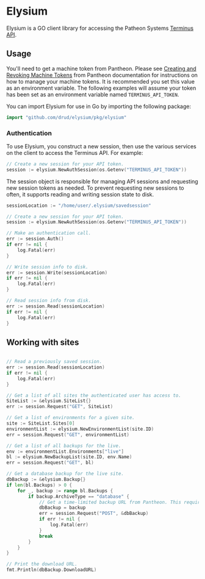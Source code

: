 # Elysium #

Elysium is a GO client library for accessing the Patheon Systems [Terminus API](https://github.com/pantheon-systems/terminus).


## Usage ##

You'll need to get a machine token from Pantheon. Please see [Creating and Revoking Machine Tokens](https://pantheon.io/docs/machine-tokens/) from Pantheon documentation for instructions on how to manage your machine tokens. It is recommended you set this value as an environment variable. The following examples will assume your token has been set as an environment variable named `TERMINUS_API_TOKEN`.

You can import Elysium for use in Go by importing the following package:

```go
import "github.com/drud/elysium/pkg/elysium"
```



### Authentication

To use Elysium, you construct a new  session, then use the various services on the client to
access the Terminus API. For example:

```go
// Create a new session for your API token.
session := elysium.NewAuthSession(os.Getenv("TERMINUS_API_TOKEN"))

```

The session object is responsible for managing API sessions and requesting new session tokens as needed. To prevent requesting new sessions to often, it supports reading and writing session state to disk.

```go
sessionLocation := "/home/user/.elysium/savedsession"

// Create a new session for your API token.
session := elysium.NewAuthSession(os.Getenv("TERMINUS_API_TOKEN"))

// Make an authentication call.
err := session.Auth()
if err != nil {
    log.Fatal(err)
}

// Write session info to disk.
err := session.Write(sessionLocation)
if err != nil {
    log.Fatal(err)
}

// Read session info from disk.
err := session.Read(sessionLocation)
if err != nil {
    log.Fatal(err)
}
```

## Working with sites

```go

// Read a previously saved session.
err := session.Read(sessionLocation)
if err != nil {
    log.Fatal(err)
}

// Get a list of all sites the authenticated user has access to.
SiteList := &elysium.SiteList{}
err := session.Request("GET", SiteList)

// Get a list of environments for a given site.
site := SiteList.Sites[0]
environmentList := elysium.NewEnvironmentList(site.ID)
err = session.Request("GET", environmentList)

// Get a list of all backups for the live.
env := environmentList.Environments["live"]
bl := elysium.NewBackupList(site.ID, env.Name)
err = session.Request("GET", bl)

// Get a database backup for the live site.
dbBackup := &elysium.Backup{}
if len(bl.Backups) > 0 {
    for _, backup := range bl.Backups {
        if backup.ArchiveType == "database" {
            // Get a time-limited backup URL from Pantheon. This requires a POST of the backup type to their API.
            dbBackup = backup
            err = session.Request("POST", &dbBackup)
            if err != nil {
                log.Fatal(err)
            }
            break
        }
    }
}

// Print the download URL.
fmt.Println(dbBackup.DownloadURL)

```
